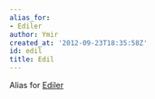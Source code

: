 ```yaml
---
alias_for:
- Ediler
author: Ymir
created_at: '2012-09-23T18:35:58Z'
id: edil
title: Edil
---
```

Alias for [Ediler]

  [Ediler]: Ediler